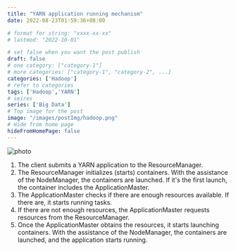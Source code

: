 ```yaml
---
title: "YARN application running mechanism"
date: 2022-08-23T01:59:36+08:00

# format for string: "xxxx-xx-xx"
# lastmod: "2022-10-01"

# set false when you want the post publish
draft: false
# one category: ["category-1"] 
# more categories: ["category-1", "category-2", ...]
categories: ['Hadoop']
# refer to categories
tags: ['Hadoop','YARN']
# seires
series: ['Big Data']
# Top image for the post
image: "/images/postImg/hadoop.png"
# Hide from home page
hideFromHomePage: false
---
```


![photo](/images/posts/1661162376/image1.png)

1. The client submits a YARN application to the ResourceManager.
2. The ResourceManager initializes (starts) containers. With the assistance of the NodeManager, the containers are launched. If it's the first launch, the container includes the ApplicationMaster.
3. The ApplicationMaster checks if there are enough resources available. If there are, it starts running tasks.
4. If there are not enough resources, the ApplicationMaster requests resources from the ResourceManager.
5. Once the ApplicationMaster obtains the resources, it starts launching containers. With the assistance of the NodeManager, the containers are launched, and the application starts running.